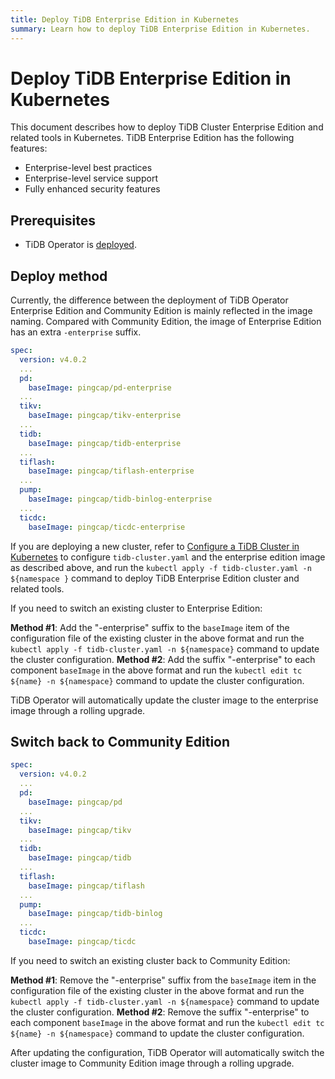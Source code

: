 ```yaml
---
title: Deploy TiDB Enterprise Edition in Kubernetes
summary: Learn how to deploy TiDB Enterprise Edition in Kubernetes.
---
```


# Deploy TiDB Enterprise Edition in Kubernetes

This document describes how to deploy TiDB Cluster Enterprise Edition and related tools in Kubernetes. TiDB Enterprise Edition has the following features:

* Enterprise-level best practices
* Enterprise-level service support
* Fully enhanced security features

## Prerequisites

* TiDB Operator is [deployed](deploy-tidb-operator.md).
  
## Deploy method

Currently, the difference between the deployment of TiDB Operator Enterprise Edition and Community Edition is mainly reflected in the image naming. Compared with Community Edition, the image of Enterprise Edition has an extra `-enterprise` suffix.

```yaml
spec:
  version: v4.0.2
  ...
  pd:
    baseImage: pingcap/pd-enterprise
  ...
  tikv:
    baseImage: pingcap/tikv-enterprise
  ...
  tidb:
    baseImage: pingcap/tidb-enterprise
  ...
  tiflash:
    baseImage: pingcap/tiflash-enterprise
  ...
  pump:
    baseImage: pingcap/tidb-binlog-enterprise
  ...
  ticdc:
    baseImage: pingcap/ticdc-enterprise
```

If you are deploying a new cluster, refer to [Configure a TiDB Cluster in Kubernetes](configure-a-tidb-cluster.md) to configure `tidb-cluster.yaml` and the enterprise edition image as described above, and run the `kubectl apply -f tidb-cluster.yaml -n ${namespace }` command to deploy TiDB Enterprise Edition cluster and related tools.

If you need to switch an existing cluster to Enterprise Edition:

**Method #1**: Add the "-enterprise" suffix to the `baseImage` item of the configuration file of the existing cluster in the above format and run the `kubectl apply -f tidb-cluster.yaml -n ${namespace}` command to update the cluster configuration.
**Method #2**: Add the suffix "-enterprise" to each component `baseImage` in the above format and run the `kubectl edit tc ${name} -n ${namespace}` command to update the cluster configuration.

TiDB Operator will automatically update the cluster image to the enterprise image through a rolling upgrade.

## Switch back to Community Edition

```yaml
spec:
  version: v4.0.2
  ...
  pd:
    baseImage: pingcap/pd
  ...
  tikv:
    baseImage: pingcap/tikv
  ...
  tidb:
    baseImage: pingcap/tidb
  ...
  tiflash:
    baseImage: pingcap/tiflash
  ...
  pump:
    baseImage: pingcap/tidb-binlog
  ...
  ticdc:
    baseImage: pingcap/ticdc
```

If you need to switch an existing cluster back to Community Edition:

**Method #1**: Remove the "-enterprise" suffix from the `baseImage` item in the configuration file of the existing cluster in the above format and run the `kubectl apply -f tidb-cluster.yaml -n ${namespace}` command to update the cluster configuration.
**Method #2**: Remove the suffix "-enterprise" to each component `baseImage` in the above format and run the `kubectl edit tc ${name} -n ${namespace}` command to update the cluster configuration.

After updating the configuration, TiDB Operator will automatically switch the cluster image to Community Edition image through a rolling upgrade.